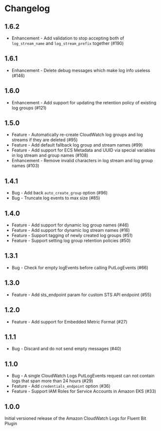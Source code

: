 # Changelog

## 1.6.2
* Enhancement - Add validation to stop accepting both of `log_stream_name` and `log_stream_prefix` together (#190)

## 1.6.1
* Enhancement - Delete debug messages which make log info useless (#146)

## 1.6.0
* Enhancement - Add support for updating the retention policy of existing log groups (#121)

## 1.5.0
* Feature - Automatically re-create CloudWatch log groups and log streams if they are deleted (#95)
* Feature - Add default fallback log group and stream names (#99)
* Feature - Add support for ECS Metadata and UUID via special variables in log stream and group names (#108)
* Enhancement - Remove invalid characters in log stream and log group names (#103)

## 1.4.1
* Bug - Add back `auto_create_group` option (#96)
* Bug - Truncate log events to max size (#85)

## 1.4.0
* Feature - Add support for dynamic log group names (#46)
* Feature - Add support for dynamic log stream names (#16)
* Feature - Support tagging of newly created log groups (#51)
* Feature - Support setting log group retention policies (#50)

## 1.3.1
* Bug - Check for empty logEvents before calling PutLogEvents (#66)

## 1.3.0
* Feature - Add sts_endpoint param for custom STS API endpoint (#55)

## 1.2.0
* Feature - Add support for Embedded Metric Format (#27)

## 1.1.1
* Bug - Discard and do not send empty messages (#40)

## 1.1.0
* Bug - A single CloudWatch Logs PutLogEvents request can not contain logs that span more than 24 hours (#29)
* Feature - Add `credentials_endpoint` option (#36)
* Feature - Support IAM Roles for Service Accounts in Amazon EKS (#33)

## 1.0.0
Initial versioned release of the Amazon CloudWatch Logs for Fluent Bit Plugin
